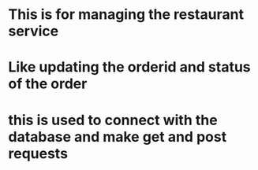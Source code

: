 # This is for managing the restaurant service

# Like updating the orderid and status of the order

# this is used to connect with the database and make get and post requests